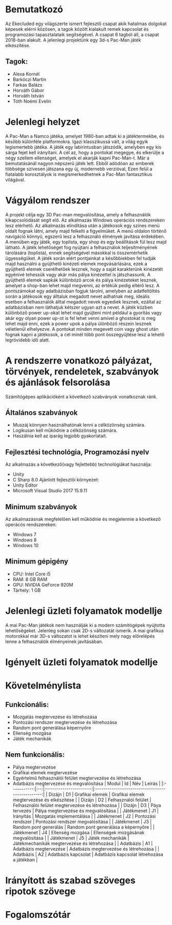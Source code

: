 # Bemutatkozó
Az Ekecluded egy világszerte ismert fejlesztő csapat akik hatalmas dolgokat képesek elérni közösen, a tagok között kialakult remek kapcsolat és programozási tapasztalataik segítségével. A csapat 6 tagból áll, a csapat 2018-ban alakult.
A jelenlegi projektünk egy 3d-s Pac-Man játék elkészítése.
## Tagok:
- Alexa Kornél
- Barkóczi Martin
- Farkas Balázs
- Horváth Gábor
- Horváth István
- Tóth Noémi Evelin
# Jelenlegi helyzet
A Pac-Man a Namco játéka, amelyet 1980-ban adtak ki a játéktermekbe, és később különféle platformokra. Igazi klasszikussá vált, a világ egyik legismertebb játéka. A játék egy labirintusban játszódik, amelyben egy kis sárga fejet kell irányítani. A cél az, hogy a pontokat megegye, és elkerülje a négy szellem ellenséget, amelyek el akarják kapni Pac-Man-t. Már a bemutatásánál nagyon népszerű játék lett. Ebből adódóan az emberek többsége szívesen játszana egy új, modernebb verzióval, Ezen felül a fiatalabb korosztályok is megismerkedhetnek a Pac-Man fantasztikus világával.
# Vágyálom rendszer
A projekt célja egy 3D Pac-man megvalósítása, amely a felhasználók kikapcsolódását segít elő. Az alkalmazás Windows operációs rendszereken lesz elérhető. Az alkalmazás elindítása után a játékosok egy színes menü oldalt fognak látni, amely majd felkelti a figyelmüket. A menü oldalon történő navigáció könnyű, egszerű lesz a felhasználó élmények javítása érdekében. A menüben egy játék, egy toplista, egy shop és egy beállítások fül lesz majd látható. A játék lehetőséget fog nyújtani a felhasználok teljesítményének tárolására (toplista), ennek segítségével másokkal is összemérhetik ügyességüket. A játék során elért pontjainkat a későbbiekben fel tudják majd használni a gyüjthető kinézeti elemek megvásárlására, ezek a gyüjthető elemek cserélhetőek lesznek, hogy a saját karakterünk kinézetét egyénivé tehessük vagy akár más pálya kinézettel is játszhassunk. A gyüjthető elemek sapkák különböző arcok és pálya kinézeteket lesznek, amelyet a shop-ban lehet majd megvenni, az értékük pedig eltérő lesz. A pontszámokat egy adatbázisban fogjuk tárolni, amelyben az adatfeltöltés során a játékosok egy álltaluk megadott nevet adhatnak meg, ideális esetben a felhasználók álltal megadott nevek egyediek lesznek, ezáltal az adatbázisban nem láthatjuk kétszer ugyan azt a nevet. A játék közben különböző power up-okat lehet majd gyüjteni mint például a gyorítás vagy akár egy olyan power up-ot is fel lehet venni amivel a ghostokat is meg lehet majd enni, ezek a power upok a pálya ülönböző részein lesznek véletlenül elhelyezve. A pontokat minden megevett coin vagy ghost után fognak kapni a játékosok, a cél minél több pont összegyüjtése lesz a lehető legrövidebb idő alatt.
# A rendszerre vonatkozó pályázat, törvények, rendeletek, szabványok és ajánlások felsorolása
Számítógépes aplikációként a következő szabványok vonatkoznak ránk.
## Általános szabványok
- Muszáj könnyen használhatónak lenni a célközönség számára.
- Logikusan kell működnie a célközönség számára.
- Haszálnia kell az iparág legjobb gyakorlatait.
## Fejlesztési technológia, Programozási nyelv
Az alkalmazás a következő(vagy fejlettebb) technológíákat használja:
- Unity
- C Sharp 8.0
Ajánlott fejlesztői környezet:
- Unity Editor
- Microsoft Visual Studio 2017 15.9.11
## Minimum szabványok
Az alkalmazásnak megfelelően kell működnie és megjelennie a következő operácós rendszereken:
- Windows 7
- Windows 8
- Windows 10
## Minimum gépigény
- CPU: Intel Core i5
- RAM: 8 GB RAM
- GPU: NVIDIA GeForce 920M
- Tárhely: 1 GB
# Jelenlegi üzleti folyamatok modellje
A mai Pac-Man játékok nem használják ki a modern számítógépek nyújtotta lehetőségeket. Jelenleg sokan csak 2D-s változatát ismerik. A mai grafikus motorokkal már 3D-s változatot is lehet készíteni mely nagy előrelépés lenne a felhasználók élményeinek javításában.
# Igényelt üzleti folyamatok modellje

# Követelménylista
## Funkcionális:
- Mozgatás megtervezése és létrehozása
- Pontozási rendszer megtervezése és létrehozása
- Random pont generálása képernyőre
- Ellenség mozgása
- Játék mechanikák
## Nem funkcionális:
- Pálya megtervezése
- Grafikai elemek megtervezése
- Egyértelmű felhasználói felület megtervezése és létrehozása
- Adatbázis megtervezése és megvalósítása
| Modul       | Id | Név                    | Leírás                                           |
|:-----------:|:--:|:----------------------:|:------------------------------------------------:|
| Dizájn      | D1 | Grafikai elemek        | Grafikai elemek megtervezése és elkészítése      |
| Dizájn      | D2 | Felhasználói felület   | Felhasználói felület megtervezése és létrehozása |
| Dizájn      | D3 | Páya tervezés          | Pálya megtervezése és megvalósítása              |
| Játékmenet  | J1 | Irányítás              | Mozgatás implementálása                          |
| Játékmenet  | J2 | Pontozási rendszer     | Pontozási rendszer megvalósítása                 |
| Játékmenet  | J3 | Random pont generálás  | Random pont generálása a képernyőre              |
| Játékmenet  | J4 | Ellenség mozgása       | Ellenségek mozgásának megvalósítása              |
| Játékmenet  | J5 | Játék mechanikák       | Játékmechanikák megtervezése és létrehozása      |
| Adatbázis   | A1 | Adatbázis megtervezése | Adatbázis megtervezése és létrehozása            |
| Adatbázis   | A2 | Adatbázis kapcsolat    | Adatbázis kapcsolat létrehozása a játékban       |
# Irányított ás szabad szöveges ripotok szövege

# Fogalomszótár